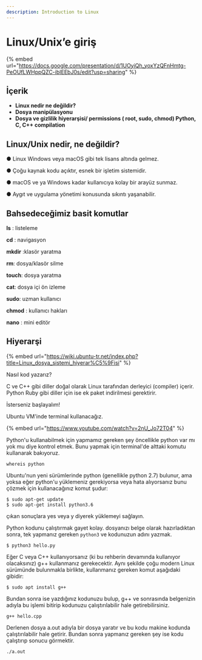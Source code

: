 ```yaml
---
description: Introduction to Linux
---
```


# Linux/Unix’e giriş

{% embed url="https://docs.google.com/presentation/d/1UOyiQh_yoxYzQFnHmtg-PeOUfLWHppQZC-ibIEEbJ0s/edit?usp=sharing" %}

## İçerik

* **Linux nedir ne değildir?**
* **Dosya manipülasyonu**
* **Dosya ve gizlilik hiyerarşisi/ permissions ( root, sudo, chmod) Python, C, C++ compilation**

##

## Linux/Unix nedir, ne değildir?

● Linux Windows veya macOS gibi tek lisans altında gelmez.

● Çoğu kaynak kodu açıktır, esnek bir işletim sistemidir.

● macOS ve ya Windows kadar kullanıcıya kolay bir arayüz sunmaz.

● Aygıt ve uygulama yönetimi konusunda sıkıntı yaşanabilir.

## Bahsedeceğimiz basit komutlar

**ls** : listeleme

**cd** : navigasyon&#x20;

**mkdir** :klasör yaratma

**rm**: dosya/klasör silme&#x20;

**touch**: dosya yaratma&#x20;

**cat**: dosya içi ön izleme&#x20;

**sudo**: uzman kullanıcı

**chmod** : kullanıcı hakları&#x20;

**nano** : mini editör

## Hiyerarşi

{% embed url="https://wiki.ubuntu-tr.net/index.php?title=Linux_dosya_sistemi_hiyerar%C5%9Fisi" %}

Nasıl kod yazarız?

C ve C++ gibi diller doğal olarak Linux tarafından derleyici (compiler) içerir. Python Ruby gibi diller için ise ek paket indirilmesi gerektirir.

İsterseniz başlayalım!

Ubuntu VM'inde terminal kullanacağız.&#x20;

{% embed url="https://www.youtube.com/watch?v=2nU_Jo72T04" %}



Python'u kullanabilmek için yapmamız gereken şey öncellikle python var mı yok mu diye kontrol etmek. Bunu yapmak için terminal'de alttaki komutu kullanarak bakıyoruz. &#x20;

```
whereis python
```

Ubuntu'nun yeni sürümlerinde python (genellikle python 2.7) bulunur, ama yoksa eğer python'u yüklemeniz gerekiyorsa veya hata alıyorsanız bunu çözmek için kullanacağınız komut şudur:&#x20;

```
$ sudo apt-get update
$ sudo apt-get install python3.6
```

çıkan sonuçlara yes veya y diyerek yüklemeyi sağlayın.

Python kodunu çalıştırmak gayet kolay. dosyanızı belge olarak hazırladıktan sonra, tek yapmanız gereken `python3` ve kodunuzun adını yazmak.

```
$ python3 hello.py
```

Eğer C veya C++ kullanıyorsanız (ki bu rehberin devamında kullanıyor olacaksınız) g++ kullanmanız gerekecektir. Aynı şekilde çoğu modern Linux sürümünde bulunmakla birlikte, kullanmanız gereken komut aşağıdaki gibidir:

```
$ sudo apt install g++
```

Bundan sonra ise yazdığınız kodunuzu bulup, g++ ve sonrasında belgenizin adıyla bu işlemi bitirip kodunuzu çalıştırılabilir hale getirebilirsiniz.

```
g++ hello.cpp
```

Derlenen dosya a.out adıyla bir dosya yaratır ve bu kodu makine kodunda çalıştırılabilir hale getirir. Bundan sonra yapmanız gereken şey ise kodu çalıştırıp sonucu görmektir.

```
./a.out
```
